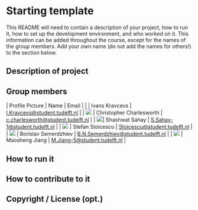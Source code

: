 # Starting template

This README will need to contain a description of your project, how to run it, how to set up the development environment, and who worked on it.
This information can be added throughout the course, except for the names of the group members.
Add your own name (do not add the names for others!) to the section below.

## Description of project

## Group members

| Profile Picture                                                                                         | Name           | Email                         |
|                                                                                                         | Ivans Kravcevs | I.Kravcevs@student.tudelft.nl |
| ![](https://eu.ui-avatars.com/api/?name=OOPP&length=4&size=50&color=DDD&background=777&font-size=0.325) | Christopher Charlesworth | c.charlesworth@student.tudelft.nl |
| ![](https://gitlab.ewi.tudelft.nl/uploads/-/system/user/avatar/3755/avatar.png?width=90)| Shashwat Sahay | S.Sahay-1@student.tudelft.nl |
| ![](https://eu.ui-avatars.com/api/?name=OOPP&length=4&size=50&color=DDD&background=777&font-size=0.325) | Stefan Stoicescu | Stoicescu@student.tudelft.nl |
| ![](https://secure.gravatar.com/avatar/b3a317591b97355176020231cc7bd700?s=800&d=identicon) | Borislav Semerdzhiev | B.N.Semerdzhiev@student.tudelft.nl |
| ![](https://secure.gravatar.com/avatar/6386037151e662128163e89a3db2ab7d?s=800&d=identicon) | Maosheng Jiang | M.Jiang-5@student.tudelft.nl |

<!-- Instructions (remove once assignment has been completed -->
<!-- - Add (only!) your own name to the table above (use Markdown formatting) -->
<!-- - Mention your *student* email address -->
<!-- - Preferably add a recognizable photo, otherwise add your GitLab photo -->
<!-- - (please make sure the photos have the same size) -->

## How to run it

## How to contribute to it

## Copyright / License (opt.)
